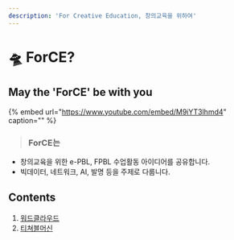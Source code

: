 ```yaml
---
description: 'For Creative Education, 창의교육을 위하여'
---
```


# 🛸 ForCE?

## May the 'ForCE' be with you

{% embed url="https://www.youtube.com/embed/M9iYT3lhmd4" caption="" %}

> ### ForCE는

* 창의교육을 위한 e-PBL, FPBL 수업활동 아이디어를 공유합니다. 
* 빅데이터, 네트워크, AI, 발명 등을 주제로 다룹니다. 

## Contents

1. [워드클라우드](protocol/idea1.md)
2. [티쳐블머신](protocol/case2.md)

